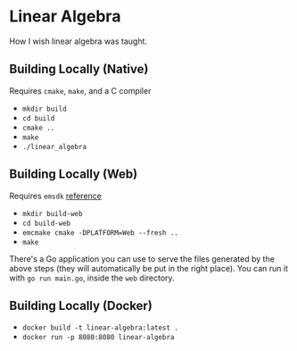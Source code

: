 # Linear Algebra

How I wish linear algebra was taught.

## Building Locally (Native)

Requires `cmake`, `make`, and a C compiler

- `mkdir build`
- `cd build`
- `cmake ..`
- `make`
- `./linear_algebra`

## Building Locally (Web)

Requires `emsdk` [reference](https://emscripten.org/docs/getting_started/downloads.html)

- `mkdir build-web`
- `cd build-web`
- `emcmake cmake -DPLATFORM=Web --fresh ..`
- `make`

There's a Go application you can use to serve the files generated by the above steps (they will automatically be put in the right place). You can run it with `go run main.go`, inside the `web` directory.

## Building Locally (Docker)

- `docker build -t linear-algebra:latest .`
- `docker run -p 8080:8080 linear-algebra`
